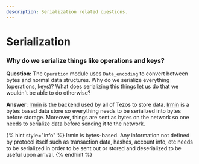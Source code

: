 ```yaml
---
description: Serialization related questions.
---
```


# Serialization

### Why do we serialize things like operations and keys?

**Question:** The `Operation` module uses `Data_encoding` to convert between bytes and normal data structures. Why do we serialize everything (operations, keys)? What does serializing this things let us do that we wouldn't be able to do otherwise?

**Answer**: [Irmin](https://irmin.org) is the backend used by all of Tezos to store data. [Irmin](https://github.com/mirage/irmin) is a bytes based data store so everything needs to be serialized into bytes before storage. Moreover, things are sent as bytes on the network so one needs to serialize data before sending it to the network.

{% hint style="info" %}
Irmin is bytes-based. Any information not defined by protocol itself such as transaction data, hashes, account info, etc needs to be serialized in order to be sent out or stored and deserialized to be useful upon arrival.
{% endhint %}


